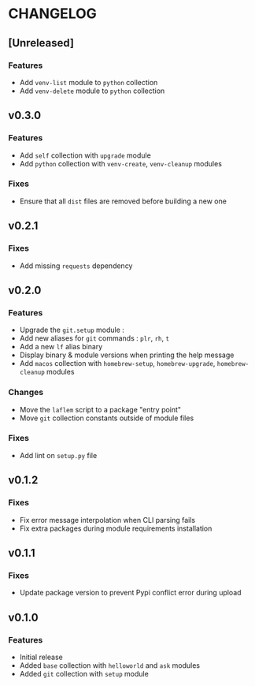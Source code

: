 # CHANGELOG

## [Unreleased]

### Features

- Add `venv-list` module to `python` collection
- Add `venv-delete` module to `python` collection


## v0.3.0

### Features

- Add `self` collection with `upgrade` module
- Add `python` collection with `venv-create`, `venv-cleanup` modules

### Fixes

- Ensure that all `dist` files are removed before building a new one


## v0.2.1

### Fixes

- Add missing `requests` dependency


## v0.2.0

### Features

- Upgrade the `git.setup` module :
 - Add new aliases for `git` commands : `plr`, `rh`, `t`
- Add a new `lf` alias binary
- Display binary & module versions when printing the help message
- Add `macos` collection with `homebrew-setup`, `homebrew-upgrade`, `homebrew-cleanup` modules

### Changes

- Move the `laflem` script to a package "entry point"
- Move `git` collection constants outside of module files

### Fixes

- Add lint on `setup.py` file


## v0.1.2

### Fixes

- Fix error message interpolation when CLI parsing fails
- Fix extra packages during module requirements installation


## v0.1.1

### Fixes

- Update package version to prevent Pypi conflict error during upload


## v0.1.0

### Features

- Initial release
- Added `base` collection with `helloworld` and `ask` modules
- Added `git` collection with `setup` module

